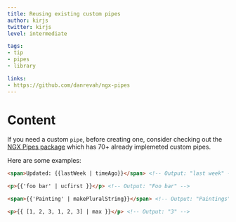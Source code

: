 ```yaml
---
title: Reusing existing custom pipes
author: kirjs
twitter: kirjs
level: intermediate

tags:
- tip
- pipes
- library

links:
- https://github.com/danrevah/ngx-pipes
---
```


# Content
If you need a custom `pipe`, before creating one, consider checking out the [NGX Pipes package](https://github.com/danrevah/ngx-pipes) which has 70+ already implemeted custom pipes.

Here are some examples:

```html
<span>Updated: {{lastWeek | timeAgo}}</span> <!-- Output: "last week" -->

<p>{{'foo bar' | ucfirst }}</p> <!-- Output: "Foo bar" -->

<span>{{'Painting' | makePluralString}}</span> <!-- Output: "Paintings" -->

<p>{{ [1, 2, 3, 1, 2, 3] | max }}</p> <!-- Output: "3" -->

```

